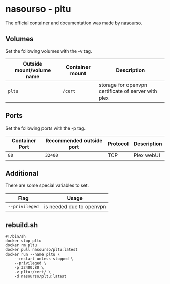 # nasourso - pltu

The official container and documentation was made by [nasourso](https://hub.docker.com/r/nasourso/pltu).

## Volumes

Set the following volumes with the -v tag.

| Outside mount/volume name | Container mount | Description                                         |
| ------------------------- | --------------- | --------------------------------------------------- |
| `pltu`                    | `/cert`         | storage for openvpn certificate of server with plex |

## Ports

Set the following ports with the -p tag.

| Container Port | Recommended outside port | Protocol | Description |
| -------------- | ------------------------ | -------- | ----------- |
| `80`           | `32400`                  | TCP      | Plex webUI  |

## Additional

There are some special variables to set.

| Flag           | Usage                    |
| -------------- | ------------------------ |
| `--privileged` | is needed due to openvpn |

## rebuild.sh

```shell
#!/bin/sh
docker stop pltu
docker rm pltu
docker pull nasourso/pltu:latest
docker run --name pltu \
    --restart unless-stopped \
    --privileged \
    -p 32400:80 \
    -v pltu:/cert/ \
    -d nasourso/pltu:latest
```
